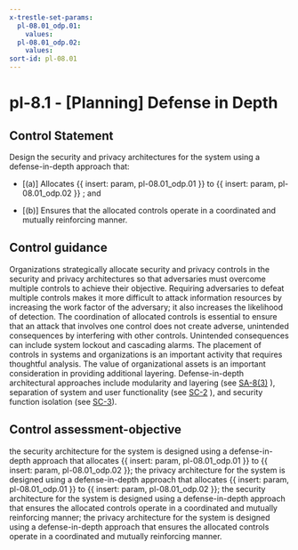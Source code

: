 ```yaml
---
x-trestle-set-params:
  pl-08.01_odp.01:
    values:
  pl-08.01_odp.02:
    values:
sort-id: pl-08.01
---
```


# pl-8.1 - \[Planning\] Defense in Depth

## Control Statement

Design the security and privacy architectures for the system using a defense-in-depth approach that:

- \[(a)\] Allocates {{ insert: param, pl-08.01_odp.01 }} to {{ insert: param, pl-08.01_odp.02 }} ; and

- \[(b)\] Ensures that the allocated controls operate in a coordinated and mutually reinforcing manner.

## Control guidance

Organizations strategically allocate security and privacy controls in the security and privacy architectures so that adversaries must overcome multiple controls to achieve their objective. Requiring adversaries to defeat multiple controls makes it more difficult to attack information resources by increasing the work factor of the adversary; it also increases the likelihood of detection. The coordination of allocated controls is essential to ensure that an attack that involves one control does not create adverse, unintended consequences by interfering with other controls. Unintended consequences can include system lockout and cascading alarms. The placement of controls in systems and organizations is an important activity that requires thoughtful analysis. The value of organizational assets is an important consideration in providing additional layering. Defense-in-depth architectural approaches include modularity and layering (see [SA-8(3)](#sa-8.3) ), separation of system and user functionality (see [SC-2](#sc-2) ), and security function isolation (see [SC-3](#sc-3)).

## Control assessment-objective

the security architecture for the system is designed using a defense-in-depth approach that allocates {{ insert: param, pl-08.01_odp.01 }} to {{ insert: param, pl-08.01_odp.02 }};
the privacy architecture for the system is designed using a defense-in-depth approach that allocates {{ insert: param, pl-08.01_odp.01 }} to {{ insert: param, pl-08.01_odp.02 }};
the security architecture for the system is designed using a defense-in-depth approach that ensures the allocated controls operate in a coordinated and mutually reinforcing manner;
the privacy architecture for the system is designed using a defense-in-depth approach that ensures the allocated controls operate in a coordinated and mutually reinforcing manner.
